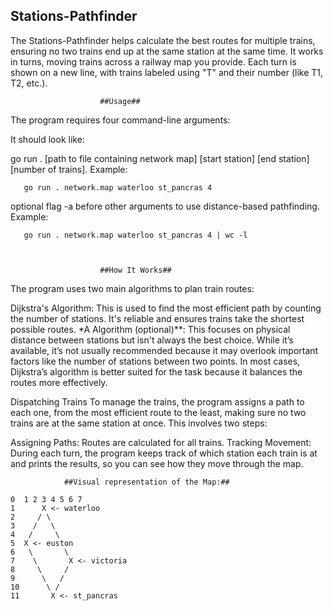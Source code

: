 ## Stations-Pathfinder

The Stations-Pathfinder helps calculate the best routes for multiple trains, ensuring no two trains end up at the same station at the same time. It works in turns, moving trains across a railway map you provide. Each turn is shown on a new line, with trains labeled using "T" and their number (like T1, T2, etc.).

                        ##Usage##
The program requires four command-line arguments:

It should look like:

go run . [path to file containing network map] [start station] [end station] [number of trains]. Example:


       go run . network.map waterloo st_pancras 4  

optional flag -a before other arguments to use distance-based pathfinding. Example:
     
     
       go run . network.map waterloo st_pancras 4 | wc -l  



                        ##How It Works##
The program uses two main algorithms to plan train routes:

Dijkstra's Algorithm: This is used to find the most efficient path by counting the number of stations. It's reliable and ensures trains take the shortest possible routes.
*A Algorithm (optional)**: This focuses on physical distance between stations but isn't always the best choice. While it’s available, it’s not usually recommended because it may overlook important factors like the number of stations between two points.
In most cases, Dijkstra’s algorithm is better suited for the task because it balances the routes more effectively.

Dispatching Trains
To manage the trains, the program assigns a path to each one, from the most efficient route to the least, making sure no two trains are at the same station at once. This involves two steps:

Assigning Paths: Routes are calculated for all trains.
Tracking Movement: During each turn, the program keeps track of which station each train is at and prints the results, so you can see how they move through the map.

                ##Visual representation of the Map:##

    0  1 2 3 4 5 6 7
    1      X <- waterloo
    2     / \
    3    /   \
    4   /     \
    5  X <- euston
    6   \       \
    7    \       X <- victoria
    8     \     /
    9      \   /
    10      \ /
    11       X <- st_pancras